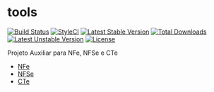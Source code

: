 # tools

[![Build Status](https://travis-ci.org/phpnfe/nfe.svg?branch=master&format=flat)](https://travis-ci.org/phpnfe/nfe)
[![StyleCI](https://styleci.io/repos/60259061/shield?style=flat)](https://styleci.io/repos/62751104)
[![Latest Stable Version](https://poser.pugx.org/phpnfe/tools/v/stable)](https://packagist.org/packages/phpnfe/tools)
[![Total Downloads](https://poser.pugx.org/phpnfe/tools/downloads)](https://packagist.org/packages/phpnfe/tools)
[![Latest Unstable Version](https://poser.pugx.org/phpnfe/tools/v/unstable)](https://packagist.org/packages/phpnfe/tools)
[![License](https://poser.pugx.org/phpnfe/tools/license)](https://packagist.org/packages/phpnfe/tools)

Projeto Auxiliar para NFe, NFSe e CTe

- [NFe](https://github.com/phpnfe/nfe)
- [NFSe](https://github.com/phpnfe/nfse)
- [CTe](https://github.com/phpnfe/cte)
